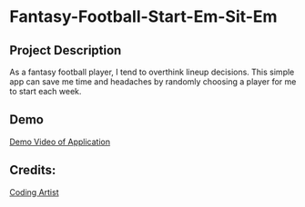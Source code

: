 # Fantasy-Football-Start-Em-Sit-Em

## Project Description
As a fantasy football player, I tend to overthink lineup decisions. This simple app can save me time and headaches by randomly choosing a player for me to start each week.
<br>

## Demo
[Demo Video of Application](https://drive.google.com/file/d/15UoWhKeBcJ0JUXt2NRgs4G_pSHC0UgqF/view)
<br>

## Credits:
[Coding Artist](https://codingartistweb.com/2022/08/spin-wheel-app-with-javascript/)
<br>
